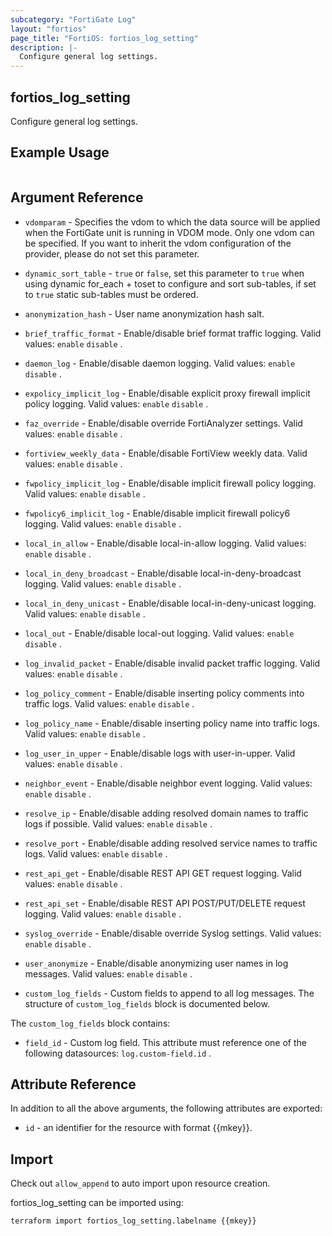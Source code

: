 ```yaml
---
subcategory: "FortiGate Log"
layout: "fortios"
page_title: "FortiOS: fortios_log_setting"
description: |-
  Configure general log settings.
---
```


## fortios_log_setting
Configure general log settings.

## Example Usage

```hcl

```

## Argument Reference
* `vdomparam` - Specifies the vdom to which the data source will be applied when the FortiGate unit is running in VDOM mode. Only one vdom can be specified. If you want to inherit the vdom configuration of the provider, please do not set this parameter.
* `dynamic_sort_table` - `true` or `false`, set this parameter to `true` when using dynamic for_each + toset to configure and sort sub-tables, if set to `true` static sub-tables must be ordered.

* `anonymization_hash` - User name anonymization hash salt.
* `brief_traffic_format` - Enable/disable brief format traffic logging. Valid values: `enable` `disable` .
* `daemon_log` - Enable/disable daemon logging. Valid values: `enable` `disable` .
* `expolicy_implicit_log` - Enable/disable explicit proxy firewall implicit policy logging. Valid values: `enable` `disable` .
* `faz_override` - Enable/disable override FortiAnalyzer settings. Valid values: `enable` `disable` .
* `fortiview_weekly_data` - Enable/disable FortiView weekly data. Valid values: `enable` `disable` .
* `fwpolicy_implicit_log` - Enable/disable implicit firewall policy logging. Valid values: `enable` `disable` .
* `fwpolicy6_implicit_log` - Enable/disable implicit firewall policy6 logging. Valid values: `enable` `disable` .
* `local_in_allow` - Enable/disable local-in-allow logging. Valid values: `enable` `disable` .
* `local_in_deny_broadcast` - Enable/disable local-in-deny-broadcast logging. Valid values: `enable` `disable` .
* `local_in_deny_unicast` - Enable/disable local-in-deny-unicast logging. Valid values: `enable` `disable` .
* `local_out` - Enable/disable local-out logging. Valid values: `enable` `disable` .
* `log_invalid_packet` - Enable/disable invalid packet traffic logging. Valid values: `enable` `disable` .
* `log_policy_comment` - Enable/disable inserting policy comments into traffic logs. Valid values: `enable` `disable` .
* `log_policy_name` - Enable/disable inserting policy name into traffic logs. Valid values: `enable` `disable` .
* `log_user_in_upper` - Enable/disable logs with user-in-upper. Valid values: `enable` `disable` .
* `neighbor_event` - Enable/disable neighbor event logging. Valid values: `enable` `disable` .
* `resolve_ip` - Enable/disable adding resolved domain names to traffic logs if possible. Valid values: `enable` `disable` .
* `resolve_port` - Enable/disable adding resolved service names to traffic logs. Valid values: `enable` `disable` .
* `rest_api_get` - Enable/disable REST API GET request logging. Valid values: `enable` `disable` .
* `rest_api_set` - Enable/disable REST API POST/PUT/DELETE request logging. Valid values: `enable` `disable` .
* `syslog_override` - Enable/disable override Syslog settings. Valid values: `enable` `disable` .
* `user_anonymize` - Enable/disable anonymizing user names in log messages. Valid values: `enable` `disable` .
* `custom_log_fields` - Custom fields to append to all log messages. The structure of `custom_log_fields` block is documented below.

The `custom_log_fields` block contains:

* `field_id` - Custom log field. This attribute must reference one of the following datasources: `log.custom-field.id` .

## Attribute Reference

In addition to all the above arguments, the following attributes are exported:
* `id` - an identifier for the resource with format {{mkey}}.

## Import

Check out `allow_append` to auto import upon resource creation.

fortios_log_setting can be imported using:
```sh
terraform import fortios_log_setting.labelname {{mkey}}
```
